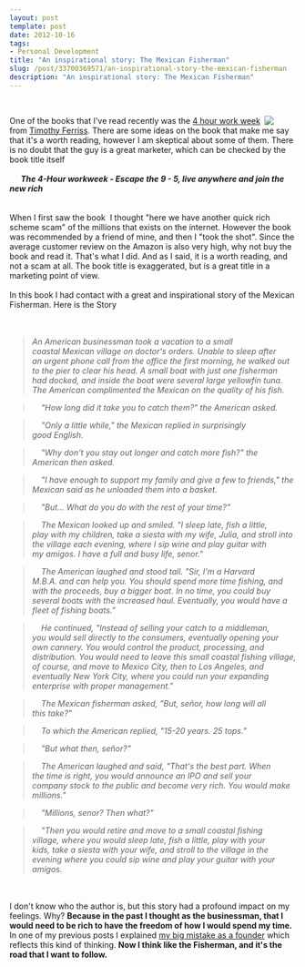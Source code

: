 ```yaml
---
layout: post
template: post
date: 2012-10-16
tags:
- Personal Development
title: "An inspirational story: The Mexican Fisherman"
slug: /post/33700369571/an-inspirational-story-the-mexican-fisherman
description: "An inspirational story: The Mexican Fisherman"
---
```

<p></p><div><span><br><figure data-orig-height="256" data-orig-width="192"><img align="right" src="https://66.media.tumblr.com/5cf21a9d78cdd7253bd9ab6e3f11ebbd/b41529a20fa20b46-7b/s540x810/296fc9d53a2fe55172a30719a6ec1df6421edac2.jpg" data-orig-height="256" data-orig-width="192"></figure>One of the books that I've read recently was the <a href="http://www.amazon.com/4-Hour-Workweek-Anywhere-Expanded-Updated/dp/0307465357" title="The 4-hour work week" target="_blank">4 hour work week</a> from <a href="http://www.fourhourworkweek.com/" title="Timothoy Feriss" target="_blank">Timothy Ferriss</a>. There are some ideas on the book that make me say that it's a worth reading, however I am skeptical about some of them. There is no doubt that the guy is a great marketer, which can be checked by the book title itself</span></div>
<div></div>
<div><em><span><br></span></em></div>
<div><em><span>&nbsp; &nbsp; &nbsp;<strong>The 4-Hour workweek - Escape the 9 - 5, live anywhere and join the new rich</strong></span></em></div>
<div><span><br></span></div>
<div><span><br></span></div>
<div><span>When I first saw the book &nbsp;I thought "here we have another quick rich scheme scam" of the millions that exists on the internet. However the book was recommended by a friend of mine, and then I "took the shot". Since the average customer review on the Amazon is also very high, why not buy the book and read it. That's what I did. And as I said, it is a worth reading, and not a scam at all. The book title is exaggerated, but is a great title in a marketing point of view.</span></div>
<div><span><br></span></div>
<div><span>In this book I had contact with a great and inspirational story of the Mexican Fisherman. Here is the Story</span></div>
<div><span><br></span></div>
<div><span><br></span></div>
<div>
<blockquote><em><span>An American businessman took a vacation to a small coastal&nbsp;</span><span>Mexican village on doctor's orders. Unable to sleep after an&nbsp;</span><span>urgent phone call from the office the first morning, he walked out to&nbsp;</span><span>the pier to clear his head. A small boat with just one fisherman had&nbsp;</span><span>docked, and inside the boat were several large yellowfin tuna. The&nbsp;</span><span>American complimented the Mexican on the quality of his fish.</span></em></blockquote>
</div>
<div>
<blockquote><em><span>&nbsp; &nbsp; "How long did it take you to catch them?" the American asked.</span></em></blockquote>
</div>
<div>
<blockquote><em><span>&nbsp; &nbsp; "Only a little while," the Mexican replied in surprisingly good&nbsp;</span><span>English.</span></em></blockquote>
</div>
<div>
<blockquote><em><span>&nbsp; &nbsp; "Why don't you stay out longer and catch more fish?" the American&nbsp;</span><span>then asked.</span></em></blockquote>
</div>
<div>
<blockquote><em><span>&nbsp; &nbsp; "I have enough to support my family and give a few to friends,"&nbsp;</span><span>the Mexican said as he unloaded them into a basket.</span></em></blockquote>
</div>
<div>
<blockquote><em><span>&nbsp; &nbsp; "But... What do you do with the rest of your time?"</span></em></blockquote>
</div>
<div>
<blockquote><em><span>&nbsp; &nbsp; The Mexican looked up and smiled. "I sleep late, fish a little, play&nbsp;</span><span>with my children, take a siesta with my wife, Julia, and stroll into the&nbsp;</span><span>village each evening, where I sip wine and play guitar with my&nbsp;</span><span>amigos. I have a full and busy life, senor."</span></em></blockquote>
</div>
<div>
<blockquote><em><span>&nbsp; &nbsp; The American laughed and stood tall. "Sir, I'm a Harvard M.B.A.&nbsp;</span><span>and can help you. You should spend more time fishing, and with the&nbsp;</span><span>proceeds, buy a bigger boat. In no time, you could buy several boats&nbsp;</span><span>with the increased haul. Eventually, you would have a fleet of fishing&nbsp;</span><span>boats."</span></em></blockquote>
</div>
<div>
<blockquote><em><span>&nbsp; &nbsp; He continued, "Instead of selling your catch to a middleman, you&nbsp;</span><span>would sell directly to the consumers, eventually opening your own&nbsp;</span><span>cannery. You would control the product, processing, and distribution.&nbsp;</span><span>You would need to leave this small coastal fishing village, of course,&nbsp;</span><span>and move to Mexico City, then to Los Angeles, and eventually New&nbsp;</span><span>York City, where you could run your expanding enterprise with&nbsp;</span><span>proper management."</span></em></blockquote>
</div>
<div>
<blockquote><em><span>&nbsp; &nbsp; The Mexican fisherman asked, "But, se&ntilde;or, how long will all this&nbsp;</span><span>take?"</span></em></blockquote>
</div>
<div>
<blockquote><em><span>&nbsp; &nbsp; To which the American replied, "15-20 years. 25 tops."</span></em></blockquote>
</div>
<div>
<blockquote><em><span>&nbsp; &nbsp; "But what then, se&ntilde;or?"</span></em></blockquote>
</div>
<div>
<blockquote><em><span>&nbsp; &nbsp; The American laughed and said, "That's the best part. When the&nbsp;</span><span>time is right, you would announce an IPO and sell your company&nbsp;</span><span>stock to the public and become very rich. You would make millions."</span></em></blockquote>
</div>
<div>
<blockquote><em><span>&nbsp; &nbsp; "Millions, senor? Then what?"</span></em></blockquote>
</div>
<div>
<blockquote><em><span>&nbsp; &nbsp; "Then you would retire and move to a small coastal fishing village,&nbsp;</span><span>where you would sleep late, fish a little, play with your kids,&nbsp;</span><span>take a siesta with your wife, and stroll to the village in the evening&nbsp;</span><span>where you could sip wine and play your guitar with your amigos.</span></em></blockquote>
</div>
<div><span><br></span></div>
<div><span><br></span></div>
<div><span>I don't know who the author is, but this story had a profound impact on my feelings. Why? <strong>Because in the past I thought as the businessman, that I would need to be rich to have the freedom of how I would spend my time.</strong> In one of my previous posts I explained <a href="http://bfcamara.com/post/17149497531/my-first-big-mistake-as-founder" title="my big mistake as founder" target="_self">my big mistake as a founder</a> which reflects this kind of thinking. <strong>Now I think like the Fisherman, and it's the road that I want to follow.&nbsp;</strong></span></div>
<div><span><br></span></div>
<div><span><br></span></div>
<div><span><br></span></div>
<div><span><br></span></div>
<div><span>&nbsp;</span></div>
<div></div>